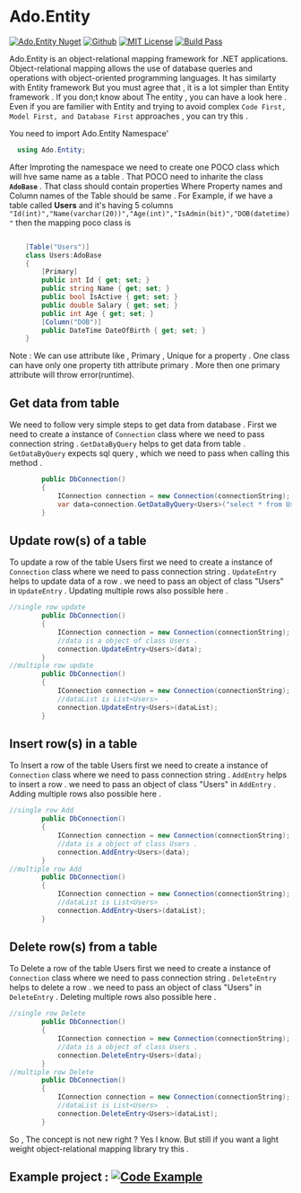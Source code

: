 # Ado.Entity

[![Ado.Entity Nuget](https://img.shields.io/nuget/v/Ado.Entity.svg?style=plastic&logo=nuget)](https://www.nuget.org/packages/Ado.Entity)
[![Github](https://img.shields.io/badge/Github-Ado.Entity-green?logo=github)](https://github.com/Open-range-org/Ado.Entity)
[![MIT License](https://img.shields.io/badge/license-MIT-blue.svg?style=flat)](https://github.com/Open-range-org/Ado.Entity/blob/main/LICENSE)
[![Build Pass](https://img.shields.io/badge/build-passing-brightgreen)](https://github.com/Open-range-org/Ado.Entity/)

  Ado.Entity is an object-relational mapping framework for .NET applications. Object-relational mapping allows the use of database queries and operations with object-oriented programming languages.
  It has similarty with Entity framework But you must agree that , it is a lot simpler than Entity framework . If you don;t know about The entity , you can have a look here . Even if you are familier with Entity and trying to avoid complex  `Code First, Model First, and Database First` approaches , you can try this .

You need to import Ado.Entity Namespace'
```cs
  using Ado.Entity;
```
After Improting the namespace we need to create one POCO class which will hve same name as a table . That POCO need to inharite the class **`AdoBase`** . That class should contain properties Where Property names and Column names of the Table should be same . For Example, if we have a table called **Users** and it's having 5 columns `"Id(int)","Name(varchar(20))","Age(int)","IsAdmin(bit)","DOB(datetime)"` then the mapping poco class is  

```cs

    [Table("Users")]
    class Users:AdoBase
    {
        [Primary]
        public int Id { get; set; }
        public string Name { get; set; }
        public bool IsActive { get; set; }
        public double Salary { get; set; }
        public int Age { get; set; }
        [Column("DOB")]
        public DateTime DateOfBirth { get; set; }
    }
```
Note : We can use attribute like , Primary , Unique  for a property . One class can have only one property tith attribute primary . More then one primary attribute will throw error(runtime).

## Get data from table
We need to follow very simple steps to get data from database . First we need to create a instance of `Connection` class where we need to pass connection string .  `GetDataByQuery` helps to get data from table . `GetDataByQuery` expects sql query , which we need to pass when calling this method . 



```cs
        public DbConnection()
        {
            IConnection connection = new Connection(connectionString);
            var data=connection.GetDataByQuery<Users>("select * from Users");
        }
```

## Update row(s) of a table
To update a row of the table Users first we need to create a instance of `Connection` class where we need to pass connection string .  `UpdateEntry` helps to update data of a row . we need to pass an object of class "Users" in `UpdateEntry` . 
 Updating multiple rows also possible here . 

```cs
//single row update
        public DbConnection()
        {
            IConnection connection = new Connection(connectionString);
            //data is a object of class Users .
            connection.UpdateEntry<Users>(data);
        }
//multiple row update
        public DbConnection()
        {
            IConnection connection = new Connection(connectionString);
            //dataList is List<Users>  .
            connection.UpdateEntry<Users>(dataList);
        }
```
## Insert row(s) in a table
To Insert a row of the table Users first we need to create a instance of `Connection` class where we need to pass connection string .  `AddEntry` helps to insert a row . we need to pass an object of class "Users" in `AddEntry` . 
 Adding multiple rows also possible here . 

```cs
//single row Add
        public DbConnection()
        {
            IConnection connection = new Connection(connectionString);
            //data is a object of class Users .
            connection.AddEntry<Users>(data);
        }
//multiple row Add
        public DbConnection()
        {
            IConnection connection = new Connection(connectionString);
            //dataList is List<Users>  .
            connection.AddEntry<Users>(dataList);
        }
```
## Delete row(s) from a table
To Delete a row of the table Users first we need to create a instance of `Connection` class where we need to pass connection string .  `DeleteEntry` helps to delete a row . we need to pass an object of class "Users" in `DeleteEntry` . 
 Deleting multiple rows also possible here . 

```cs
//single row Delete 
        public DbConnection()
        {
            IConnection connection = new Connection(connectionString);
            //data is a object of class Users .
            connection.DeleteEntry<Users>(data);
        }
//multiple row Delete
        public DbConnection()
        {
            IConnection connection = new Connection(connectionString);
            //dataList is List<Users>  .
            connection.DeleteEntry<Users>(dataList);
        }
```

So , The concept is not new right ? Yes I know. But still if you want a light weight object-relational mapping library try this .

## Example project :  [![Code Example](https://img.shields.io/badge/Github-Code%20Example-green?logo=github)](https://github.com/NIHAR-SARKAR/Ado.Entity.Example)



